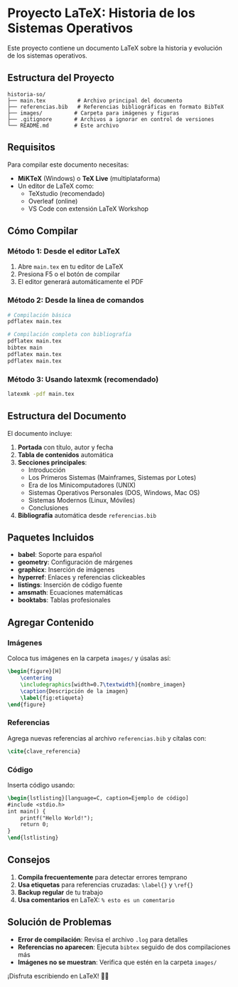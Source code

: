 # Proyecto LaTeX: Historia de los Sistemas Operativos

Este proyecto contiene un documento LaTeX sobre la historia y evolución de los sistemas operativos.

## Estructura del Proyecto

```
historia-so/
├── main.tex          # Archivo principal del documento
├── referencias.bib   # Referencias bibliográficas en formato BibTeX
├── images/          # Carpeta para imágenes y figuras
├── .gitignore       # Archivos a ignorar en control de versiones
└── README.md        # Este archivo
```

## Requisitos

Para compilar este documento necesitas:

- **MiKTeX** (Windows) o **TeX Live** (multiplataforma)
- Un editor de LaTeX como:
  - TeXstudio (recomendado)
  - Overleaf (online)
  - VS Code con extensión LaTeX Workshop

## Cómo Compilar

### Método 1: Desde el editor LaTeX
1. Abre `main.tex` en tu editor de LaTeX
2. Presiona F5 o el botón de compilar
3. El editor generará automáticamente el PDF

### Método 2: Desde la línea de comandos

```bash
# Compilación básica
pdflatex main.tex

# Compilación completa con bibliografía
pdflatex main.tex
bibtex main
pdflatex main.tex
pdflatex main.tex
```

### Método 3: Usando latexmk (recomendado)
```bash
latexmk -pdf main.tex
```

## Estructura del Documento

El documento incluye:

1. **Portada** con título, autor y fecha
2. **Tabla de contenidos** automática
3. **Secciones principales**:
   - Introducción
   - Los Primeros Sistemas (Mainframes, Sistemas por Lotes)
   - Era de los Minicomputadores (UNIX)
   - Sistemas Operativos Personales (DOS, Windows, Mac OS)
   - Sistemas Modernos (Linux, Móviles)
   - Conclusiones
4. **Bibliografía** automática desde `referencias.bib`

## Paquetes Incluidos

- **babel**: Soporte para español
- **geometry**: Configuración de márgenes
- **graphicx**: Inserción de imágenes
- **hyperref**: Enlaces y referencias clickeables
- **listings**: Inserción de código fuente
- **amsmath**: Ecuaciones matemáticas
- **booktabs**: Tablas profesionales

## Agregar Contenido

### Imágenes
Coloca tus imágenes en la carpeta `images/` y úsalas así:

```latex
\begin{figure}[H]
    \centering
    \includegraphics[width=0.7\textwidth]{nombre_imagen}
    \caption{Descripción de la imagen}
    \label{fig:etiqueta}
\end{figure}
```

### Referencias
Agrega nuevas referencias al archivo `referencias.bib` y cítalas con:

```latex
\cite{clave_referencia}
```

### Código
Inserta código usando:

```latex
\begin{lstlisting}[language=C, caption=Ejemplo de código]
#include <stdio.h>
int main() {
    printf("Hello World!");
    return 0;
}
\end{lstlisting}
```

## Consejos

1. **Compila frecuentemente** para detectar errores temprano
2. **Usa etiquetas** para referencias cruzadas: `\label{}` y `\ref{}`
3. **Backup regular** de tu trabajo
4. **Usa comentarios** en LaTeX: `% esto es un comentario`

## Solución de Problemas

- **Error de compilación**: Revisa el archivo `.log` para detalles
- **Referencias no aparecen**: Ejecuta `bibtex` seguido de dos compilaciones más
- **Imágenes no se muestran**: Verifica que estén en la carpeta `images/`

¡Disfruta escribiendo en LaTeX! 📄✨

